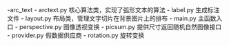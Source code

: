 -arc_text
	- arctext.py 核心算法类，实现了弧形文本的算法
	- label.py 生成标注文件
	- layout.py 布局类，管理文字切片在背景图片上的排布
	- main.py 主函数入口
	- perspective.py 图像透视变换
	- picsum.py 提供尺寸返回随机自然图像接口
	- provider.py 假数据供应商
	- rotation.py 旋转变换